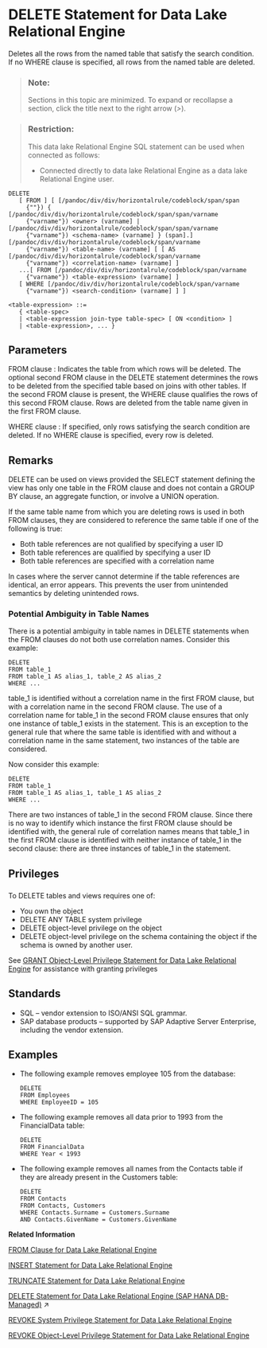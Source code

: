 <!-- loioa61b555884f21015bfb8d2d61d09b74c -->

# DELETE Statement for Data Lake Relational Engine

Deletes all the rows from the named table that satisfy the search condition. If no WHERE clause is specified, all rows from the named table are deleted.



> ### Note:  
> Sections in this topic are minimized. To expand or recollapse a section, click the title next to the right arrow \(*\>*\).



> ### Restriction:  
> This data lake Relational Engine SQL statement can be used when connected as follows:
> 
> -   Connected directly to data lake Relational Engine as a data lake Relational Engine user.



```
DELETE 
   [ FROM ] [ [/pandoc/div/div/horizontalrule/codeblock/span/span
     {""}) { [/pandoc/div/div/horizontalrule/codeblock/span/span/varname
     {"varname"}) <owner> (varname] | [/pandoc/div/div/horizontalrule/codeblock/span/span/varname
     {"varname"}) <schema-name> (varname] } (span].][/pandoc/div/div/horizontalrule/codeblock/span/varname
     {"varname"}) <table-name> (varname] [ [ AS [/pandoc/div/div/horizontalrule/codeblock/span/varname
     {"varname"}) <correlation-name> (varname] ]
   ...[ FROM [/pandoc/div/div/horizontalrule/codeblock/span/varname
     {"varname"}) <table-expression> (varname] ] 
   [ WHERE [/pandoc/div/div/horizontalrule/codeblock/span/varname
     {"varname"}) <search-condition> (varname] ] ]
```

```
<table-expression> ::=
   { <table-spec> 
   | <table-expression join-type table-spec> [ ON <condition> ] 
   | <table-expression>, ... }
```



<a name="loioa61b555884f21015bfb8d2d61d09b74c__delete_parameters"/>

## Parameters

 FROM clause
 :   Indicates the table from which rows will be deleted. The optional second FROM clause in the DELETE statement determines the rows to be deleted from the specified table based on joins with other tables. If the second FROM clause is present, the WHERE clause qualifies the rows of this second FROM clause. Rows are deleted from the table name given in the first FROM clause.

  WHERE clause
 :   If specified, only rows satisfying the search condition are deleted. If no WHERE clause is specified, every row is deleted.

 

<a name="loioa61b555884f21015bfb8d2d61d09b74c__delete_remarks1"/>

## Remarks

DELETE can be used on views provided the SELECT statement defining the view has only one table in the FROM clause and does not contain a GROUP BY clause, an aggregate function, or involve a UNION operation.

If the same table name from which you are deleting rows is used in both FROM clauses, they are considered to reference the same table if one of the following is true:

-   Both table references are not qualified by specifying a user ID
-   Both table references are qualified by specifying a user ID
-   Both table references are specified with a correlation name

In cases where the server cannot determine if the table references are identical, an error appears. This prevents the user from unintended semantics by deleting unintended rows.



### Potential Ambiguity in Table Names

There is a potential ambiguity in table names in DELETE statements when the FROM clauses do not both use correlation names. Consider this example:

```
DELETE
FROM table_1
FROM table_1 AS alias_1, table_2 AS alias_2
WHERE ...
```

table\_1 is identified without a correlation name in the first FROM clause, but with a correlation name in the second FROM clause. The use of a correlation name for table\_1 in the second FROM clause ensures that only one instance of table\_1 exists in the statement. This is an exception to the general rule that where the same table is identified with and without a correlation name in the same statement, two instances of the table are considered.

Now consider this example:

```
DELETE
FROM table_1
FROM table_1 AS alias_1, table_1 AS alias_2
WHERE ...
```

There are two instances of table\_1 in the second FROM clause. Since there is no way to identify which instance the first FROM clause should be identified with, the general rule of correlation names means that table\_1 in the first FROM clause is identified with neither instance of table\_1 in the second clause: there are three instances of table\_1 in the statement.



<a name="loioa61b555884f21015bfb8d2d61d09b74c__delete_privileges1"/>

## Privileges



### 

To DELETE tables and views requires one of:

-   You own the object
-   DELETE ANY TABLE system privilege
-   DELETE object-level privilege on the object
-   DELETE object-level privilege on the schema containing the object if the schema is owned by another user.

See [GRANT Object-Level Privilege Statement for Data Lake Relational Engine](grant-object-level-privilege-statement-for-data-lake-relational-engine-a3e154f.md) for assistance with granting privileges



<a name="loioa61b555884f21015bfb8d2d61d09b74c__delete_standards1"/>

## Standards

-   SQL – vendor extension to ISO/ANSI SQL grammar.
-   SAP database products – supported by SAP Adaptive Server Enterprise, including the vendor extension.



<a name="loioa61b555884f21015bfb8d2d61d09b74c__delete_examples1"/>

## Examples

-   The following example removes employee 105 from the database:

    ```
    DELETE
    FROM Employees
    WHERE EmployeeID = 105
    ```

-   The following example removes all data prior to 1993 from the FinancialData table:

    ```
    DELETE
    FROM FinancialData
    WHERE Year < 1993
    ```

-   The following example removes all names from the Contacts table if they are already present in the Customers table:

    ```
    DELETE
    FROM Contacts
    FROM Contacts, Customers
    WHERE Contacts.Surname = Customers.Surname
    AND Contacts.GivenName = Customers.GivenName
    ```


**Related Information**  


[FROM Clause for Data Lake Relational Engine](from-clause-for-data-lake-relational-engine-a7749cf.md "Specifies the database tables or views involved in a SELECT statement.")

[INSERT Statement for Data Lake Relational Engine](insert-statement-for-data-lake-relational-engine-a61fdef.md "Inserts a single row or a selection of rows, from elsewhere in the current database, into the table. This command can also insert a selection of rows from another database into the table.")

[TRUNCATE Statement for Data Lake Relational Engine](truncate-statement-for-data-lake-relational-engine-a627e60.md "Deletes all rows from a table or materialized view without deleting the table definition.")

[DELETE Statement for Data Lake Relational Engine (SAP HANA DB-Managed)](https://help.sap.com/viewer/a898e08b84f21015969fa437e89860c8/2023_1_QRC/en-US/c2f536c346c44911be3623014bc53910.html "Deletes all the rows from the named table that satisfy the search condition. If no WHERE clause is specified, all rows from the named table are deleted.") :arrow_upper_right:

[REVOKE System Privilege Statement for Data Lake Relational Engine](revoke-system-privilege-statement-for-data-lake-relational-engine-a3eadda.md "Removes specific system privileges from specific users and the right to administer the privilege.")

[REVOKE Object-Level Privilege Statement for Data Lake Relational Engine](revoke-object-level-privilege-statement-for-data-lake-relational-engine-a3e7af2.md "Removes object-level privileges that were given using the GRANT statement.")

